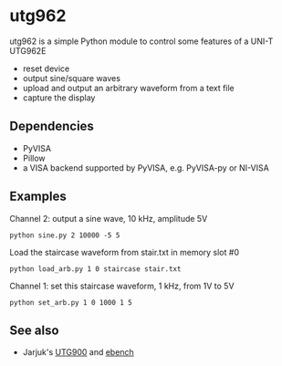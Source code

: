 # utg962

utg962 is a simple Python module to control some features of a UNI-T UTG962E
- reset device
- output sine/square waves
- upload and output an arbitrary waveform from a text file
- capture the display

## Dependencies
- PyVISA
- Pillow
- a VISA backend supported by PyVISA, e.g. PyVISA-py or NI-VISA

## Examples
Channel 2: output a sine wave, 10 kHz, amplitude 5V
```
python sine.py 2 10000 -5 5
```

Load the staircase waveform from stair.txt in memory slot #0
```
python load_arb.py 1 0 staircase stair.txt
```

Channel 1: set this staircase waveform, 1 kHz, from 1V to 5V
```
python set_arb.py 1 0 1000 1 5
```

## See also
- Jarjuk's [UTG900](https://github.com/jarjuk/UTG900) and [ebench](https://github.com/jarjuk/ebench)